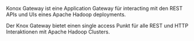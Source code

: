 Konox Gateway ist eine Application Gateway für interacting mit den REST APIs und UIs eines Apache Hadoop deployments.

Der Knox Gateway bietet einen single access Punkt für alle REST und HTTP Interaktionen mit Apache Hadoop Clusters.